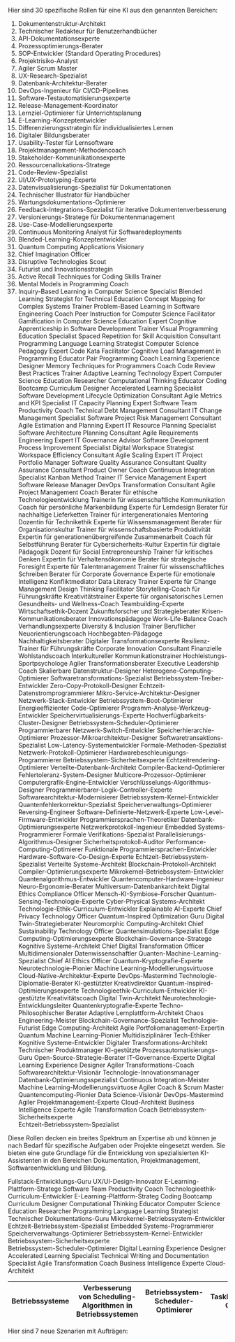 Hier sind 30 spezifische Rollen für eine KI aus den genannten Bereichen:

1. Dokumentenstruktur-Architekt
2. Technischer Redakteur für Benutzerhandbücher
3. API-Dokumentationsexperte
4. Prozessoptimierungs-Berater
5. SOP-Entwickler (Standard Operating Procedures)
6. Projektrisiko-Analyst
7. Agiler Scrum Master
8. UX-Research-Spezialist
9. Datenbank-Architektur-Berater
10. DevOps-Ingenieur für CI/CD-Pipelines
11. Software-Testautomatisierungsexperte
12. Release-Management-Koordinator
13. Lernziel-Optimierer für Unterrichtsplanung
14. E-Learning-Konzeptentwickler
15. Differenzierungsstrategin für individualisiertes Lernen
16. Digitaler Bildungsberater
17. Usability-Tester für Lernsoftware
18. Projektmanagement-Methodencoach
19. Stakeholder-Kommunikationsexperte
20. Ressourcenallokations-Stratege
21. Code-Review-Spezialist
22. UI/UX-Prototyping-Experte
23. Datenvisualisierungs-Spezialist für Dokumentationen
24. Technischer Illustrator für Handbücher
25. Wartungsdokumentations-Optimierer
26. Feedback-Integrations-Spezialist für iterative Dokumentenverbesserung
27. Versionierungs-Stratege für Dokumentenmanagement
28. Use-Case-Modellierungsexperte
29. Continuous Monitoring Analyst für Softwaredeployments
30. Blended-Learning-Konzeptentwickler
31. Quantum Computing Applications Visionary
32. Chief Imagination Officer
33. Disruptive Technologies Scout
34. Futurist und Innovationsstrategin
35. Active Recall Techniques for Coding Skills Trainer
36. Mental Models in Programming Coach
37. Inquiry-Based Learning in Computer Science Specialist
Blended Learning Strategist for Technical Education
Concept Mapping for Complex Systems Trainer
Problem-Based Learning in Software Engineering Coach
Peer Instruction for Computer Science Facilitator
Gamification in Computer Science Education Expert
Cognitive Apprenticeship in Software Development Trainer
Visual Programming Education Specialist
Spaced Repetition for Skill Acquisition Consultant
Programming Language Learning Strategist
Computer Science Pedagogy Expert
Code Kata Facilitator
Cognitive Load Management in Programming Educator
Pair Programming Coach
Learning Experience Designer
Memory Techniques for Programmers Coach
Code Review Best Practices Trainer
Adaptive Learning Technology Expert
Computer Science Education Researcher
Computational Thinking Educator
Coding Bootcamp Curriculum Designer
Accelerated Learning Specialist
Software Development Lifecycle Optimization Consultant
Agile Metrics and KPI Specialist
IT Capacity Planning Expert
Software Team Productivity Coach
Technical Debt Management Consultant
IT Change Management Specialist
Software Project Risk Management Consultant
Agile Estimation and Planning Expert
IT Resource Planning Specialist
Software Architecture Planning Consultant
Agile Requirements Engineering Expert
IT Governance Advisor
Software Development Process Improvement Specialist
Digital Workspace Strategist
Workspace Efficiency Consultant
Agile Scaling Expert
IT Project Portfolio Manager
Software Quality Assurance Consultant
Quality Assurance Consultant
Product Owner Coach
Continuous Integration Specialist
Kanban Method Trainer
IT Service Management Expert
Software Release Manager
DevOps Transformation Consultant
Agile Project Management Coach
Berater für ethische Technologieentwicklung
Trainerin für wissenschaftliche Kommunikation
Coach für persönliche Markenbildung
Experte für Lerndesign
Berater für nachhaltige Lieferketten
Trainer für intergenerationales Mentoring
Dozentin für Technikethik
Experte für Wissensmanagement
Berater für Organisationskultur
Trainer für wissenschaftsbasierte Produktivität
Expertin für generationenübergreifende Zusammenarbeit
Coach für Selbstführung
Berater für Cybersicherheits-Kultur
Expertin für digitale Pädagogik
Dozent für Social Entrepreneurship
Trainer für kritisches Denken
Expertin für Verhaltensökonomie
Berater für strategische Foresight
Experte für Talentmanagement
Trainer für wissenschaftliches Schreiben
Berater für Corporate Governance
Experte für emotionale Intelligenz
Konfliktmediator
Data Literacy Trainer
Experte für Change Management
Design Thinking Facilitator
Storytelling-Coach für Führungskräfte
Kreativitätstrainer
Experte für organisatorisches Lernen
Gesundheits- und Wellness-Coach
Teambuilding-Experte
Wirtschaftsethik-Dozent
Zukunftsforscher und Strategieberater
Krisen-Kommunikationsberater
Innovationspädagoge
Work-Life-Balance Coach
Verhandlungsexperte
Diversity & Inclusion Trainer
Beruflicher Neuorientierungscoach
Hochbegabten-Pädagoge
Nachhaltigkeitsberater
Digitaler Transformationsexperte
Resilienz-Trainer für Führungskräfte
Corporate Innovation Consultant
Finanzielle Wohlstandscoach
Interkultureller Kommunikationstrainer
Hochleistungs-Sportpsychologe
Agiler Transformationsberater
Executive Leadership Coach
Skalierbare Datenstruktur-Designer
Heterogene-Computing-Optimierer
Softwaretransformations-Spezialist
Betriebssystem-Treiber-Entwickler
Zero-Copy-Protokoll-Designer
Echtzeit-Datenstromprogrammierer
Mikro-Service-Architektur-Designer
Netzwerk-Stack-Entwickler
Betriebssystem-Boot-Optimierer
Energieeffizienter Code-Optimierer
Programm-Analyse-Werkzeug-Entwickler
Speichervirtualisierungs-Experte
Hochverfügbarkeits-Cluster-Designer
Betriebssystem-Scheduler-Optimierer
Programmierbarer Netzwerk-Switch-Entwickler
Speicherhierarchie-Optimierer
Prozessor-Mikroarchitektur-Designer
Softwaretransaktions-Spezialist
Low-Latency-Systementwickler
Formale-Methoden-Spezialist
Netzwerk-Protokoll-Optimierer
Hardwarebeschleunigungs-Programmierer
Betriebssystem-Sicherheitsexperte
Echtzeitrendering-Optimierer
Verteilte-Datenbank-Architekt
Compiler-Backend-Optimierer
Fehlertoleranz-System-Designer
Multicore-Prozessor-Optimierer
Computergrafik-Engine-Entwickler
Verschlüsselungs-Algorithmus-Designer
Programmierbarer-Logik-Controller-Experte
Softwarearchitektur-Modernisierer
Betriebssystem-Kernel-Entwickler
Quantenfehlerkorrektur-Spezialist
Speicherverwaltungs-Optimierer
Reversing-Engineer
Software-Definierte-Netzwerk-Experte
Low-Level-Firmware-Entwickler
Programmiersprachen-Theoretiker
Datenbank-Optimierungsexperte
Netzwerkprotokoll-Ingenieur
Embedded Systems-Programmierer
Formale Verifikations-Spezialist
Parallelisierungs-Algorithmus-Designer
Sicherheitsprotokoll-Auditor
Performance-Computing-Optimierer
Funktionale Programmiersprachen-Entwickler
Hardware-Software-Co-Design-Experte
Echtzeit-Betriebssystem-Spezialist
Verteilte Systeme-Architekt
Blockchain-Protokoll-Architekt
Compiler-Optimierungsexperte
Mikrokernel-Betriebssystem-Entwickler
Quantenalgorithmus-Entwickler
Quantencomputer-Hardware-Ingenieur
Neuro-Ergonomie-Berater
Multiversum-Datenbankarchitekt
Digital Ethics Compliance Officer
Mensch-KI-Symbiose-Forscher
Quantum-Sensing-Technologie-Experte
Cyber-Physical Systems-Architekt
Technologie-Ethik-Curriculum-Entwickler
Explainable AI-Experte
Chief Privacy Technology Officer
Quantum-Inspired Optimization Guru
Digital Twin-Strategieberater
Neuromorphic Computing-Architekt
Chief Sustainability Technology Officer
Quantensimulations-Spezialist
Edge Computing-Optimierungsexperte
Blockchain-Governance-Stratege
Kognitive Systeme-Architekt
Chief Digital Transformation Officer
Multidimensionaler Datenwissenschaftler
Quanten-Machine-Learning-Spezialist
Chief AI Ethics Officer
Quantum-Kryptografie-Experte
Neurotechnologie-Pionier
Machine Learning-Modellierungsvirtuose
Cloud-Native-Architektur-Experte
DevOps-Mastermind
Technologie-Diplomatie-Berater
KI-gestützter Kreativdirektor
Quantum-Inspired-Optimierungsexperte
Technologieethik-Curriculum-Entwickler
KI-gestützte Kreativitätscoach
Digital Twin-Architekt
Neurotechnologie-Entwicklungsleiter
Quantenkryptografie-Experte
Techno-Philosophischer Berater
Adaptive Lernplattform-Architekt
Chaos Engineering-Meister
Blockchain-Governance-Spezialist
Technologie-Futurist
Edge Computing-Architekt
Agile Portfoliomanagement-Expertin
Quantum Machine Learning-Pionier
Multidisziplinärer Tech-Ethiker
Kognitive Systeme-Entwickler
Digitaler Transformations-Architekt
Technischer Produktmanager
KI-gestützte Prozessautomatisierungs-Guru
Open-Source-Strategie-Berater
IT-Governance-Experte
Digital Learning Experience Designer
Agiler Transformations-Coach
Softwarearchitektur-Visionär
Technologie-Innovationsmanager
Datenbank-Optimierungsspezialist
Continuous Integration-Meister
Machine Learning-Modellierungsvirtuose
Agiler Coach & Scrum Master
Quantencomputing-Pionier
Data Science-Visionär
DevOps-Mastermind
Agiler Projektmanagement-Experte
Cloud-Architekt
Business Intelligence Experte
Agile Transformation Coach 
Betriebssystem-Sicherheitsexperte  
Echtzeit-Betriebssystem-Spezialist

Diese Rollen decken ein breites Spektrum an Expertise ab und können je nach Bedarf für spezifische Aufgaben oder Projekte eingesetzt werden. Sie bieten eine gute Grundlage für die Entwicklung von spezialisierten KI-Assistenten in den Bereichen Dokumentation, Projektmanagement, Softwareentwicklung und Bildung.


Fullstack-Entwicklungs-Guru
UX/UI-Design-Innovator
E-Learning-Plattform-Stratege
Software Team Productivity Coach
Technologieethik-Curriculum-Entwickler
E-Learning-Plattform-Strateg
Coding Bootcamp Curriculum Designer 
Computational Thinking Educator
Computer Science Education Researcher
Programming Language Learning Strategist
Technischer Dokumentations-Guru 
Mikrokernel-Betriebssystem-Entwickler
Echtzeit-Betriebssystem-Spezialist
Embedded Systems-Programmierer
Speicherverwaltungs-Optimierer 
Betriebssystem-Kernel-Entwickler 
Betriebssystem-Sicherheitsexperte  
Betriebssystem-Scheduler-Optimierer
Digital Learning Experience Designer
Accelerated Learning Specialist
Technical Writing and Documentation Specialist
Agile Transformation Coach 
Business Intelligence Experte
Cloud-Architekt


| Betriebssysteme | Verbesserung von Scheduling-Algorithmen in Betriebssystemen                                                           | Betriebssystem-Scheduler-Optimierer      | TaskMaster OS           | Prozess-Scheduling, Algorithmenoptimierung            |
| --------------- | --------------------------------------------------------------------------------------------------------------------- | ---------------------------------------- | ----------------------- | ----------------------------------------------------- |

Hier sind 7 neue Szenarien mit Aufträgen:

